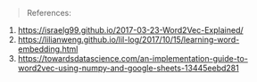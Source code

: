 
> References: 
1. https://israelg99.github.io/2017-03-23-Word2Vec-Explained/
2. https://lilianweng.github.io/lil-log/2017/10/15/learning-word-embedding.html
3. https://towardsdatascience.com/an-implementation-guide-to-word2vec-using-numpy-and-google-sheets-13445eebd281